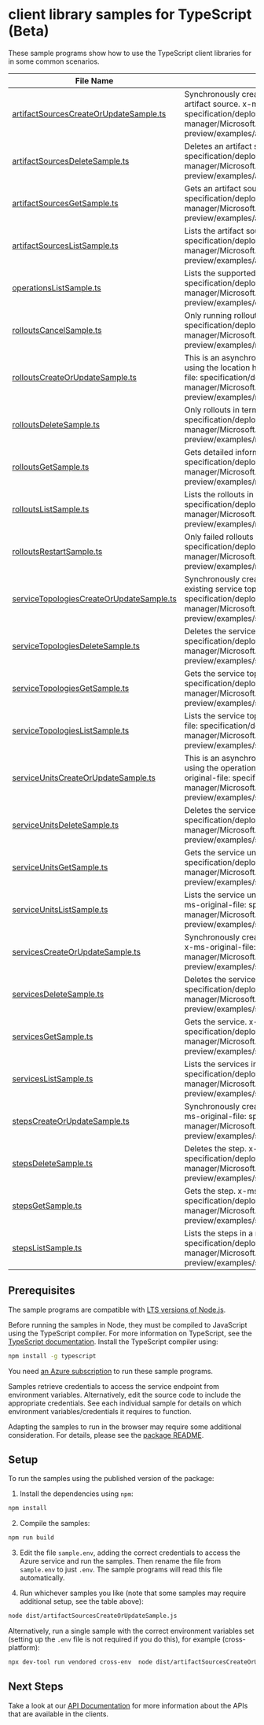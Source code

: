 # client library samples for TypeScript (Beta)

These sample programs show how to use the TypeScript client libraries for in some common scenarios.

| **File Name**                                                                     | **Description**                                                                                                                                                                                                                                                                                                  |
| --------------------------------------------------------------------------------- | ---------------------------------------------------------------------------------------------------------------------------------------------------------------------------------------------------------------------------------------------------------------------------------------------------------------- |
| [artifactSourcesCreateOrUpdateSample.ts][artifactsourcescreateorupdatesample]     | Synchronously creates a new artifact source or updates an existing artifact source. x-ms-original-file: specification/deploymentmanager/resource-manager/Microsoft.DeploymentManager/preview/2019-11-01-preview/examples/artifactsource_createorupdate.json                                                      |
| [artifactSourcesDeleteSample.ts][artifactsourcesdeletesample]                     | Deletes an artifact source. x-ms-original-file: specification/deploymentmanager/resource-manager/Microsoft.DeploymentManager/preview/2019-11-01-preview/examples/artifactsource_delete.json                                                                                                                      |
| [artifactSourcesGetSample.ts][artifactsourcesgetsample]                           | Gets an artifact source. x-ms-original-file: specification/deploymentmanager/resource-manager/Microsoft.DeploymentManager/preview/2019-11-01-preview/examples/artifactsource_get.json                                                                                                                            |
| [artifactSourcesListSample.ts][artifactsourceslistsample]                         | Lists the artifact sources in a resource group. x-ms-original-file: specification/deploymentmanager/resource-manager/Microsoft.DeploymentManager/preview/2019-11-01-preview/examples/artifactsources_list.json                                                                                                   |
| [operationsListSample.ts][operationslistsample]                                   | Lists the supported operations. x-ms-original-file: specification/deploymentmanager/resource-manager/Microsoft.DeploymentManager/preview/2019-11-01-preview/examples/operations_list.json                                                                                                                        |
| [rolloutsCancelSample.ts][rolloutscancelsample]                                   | Only running rollouts can be canceled. x-ms-original-file: specification/deploymentmanager/resource-manager/Microsoft.DeploymentManager/preview/2019-11-01-preview/examples/rollout_post_cancel.json                                                                                                             |
| [rolloutsCreateOrUpdateSample.ts][rolloutscreateorupdatesample]                   | This is an asynchronous operation and can be polled to completion using the location header returned by this operation. x-ms-original-file: specification/deploymentmanager/resource-manager/Microsoft.DeploymentManager/preview/2019-11-01-preview/examples/rollout_createorupdate.json                         |
| [rolloutsDeleteSample.ts][rolloutsdeletesample]                                   | Only rollouts in terminal state can be deleted. x-ms-original-file: specification/deploymentmanager/resource-manager/Microsoft.DeploymentManager/preview/2019-11-01-preview/examples/rollout_delete.json                                                                                                         |
| [rolloutsGetSample.ts][rolloutsgetsample]                                         | Gets detailed information of a rollout. x-ms-original-file: specification/deploymentmanager/resource-manager/Microsoft.DeploymentManager/preview/2019-11-01-preview/examples/rollout_get.json                                                                                                                    |
| [rolloutsListSample.ts][rolloutslistsample]                                       | Lists the rollouts in a resource group. x-ms-original-file: specification/deploymentmanager/resource-manager/Microsoft.DeploymentManager/preview/2019-11-01-preview/examples/rollouts_list.json                                                                                                                  |
| [rolloutsRestartSample.ts][rolloutsrestartsample]                                 | Only failed rollouts can be restarted. x-ms-original-file: specification/deploymentmanager/resource-manager/Microsoft.DeploymentManager/preview/2019-11-01-preview/examples/rollout_post_restart.json                                                                                                            |
| [serviceTopologiesCreateOrUpdateSample.ts][servicetopologiescreateorupdatesample] | Synchronously creates a new service topology or updates an existing service topology. x-ms-original-file: specification/deploymentmanager/resource-manager/Microsoft.DeploymentManager/preview/2019-11-01-preview/examples/servicetopology_createorupdate.json                                                   |
| [serviceTopologiesDeleteSample.ts][servicetopologiesdeletesample]                 | Deletes the service topology. x-ms-original-file: specification/deploymentmanager/resource-manager/Microsoft.DeploymentManager/preview/2019-11-01-preview/examples/servicetopology_delete.json                                                                                                                   |
| [serviceTopologiesGetSample.ts][servicetopologiesgetsample]                       | Gets the service topology. x-ms-original-file: specification/deploymentmanager/resource-manager/Microsoft.DeploymentManager/preview/2019-11-01-preview/examples/servicetopology_get.json                                                                                                                         |
| [serviceTopologiesListSample.ts][servicetopologieslistsample]                     | Lists the service topologies in the resource group. x-ms-original-file: specification/deploymentmanager/resource-manager/Microsoft.DeploymentManager/preview/2019-11-01-preview/examples/servicetopologies_list.json                                                                                             |
| [serviceUnitsCreateOrUpdateSample.ts][serviceunitscreateorupdatesample]           | This is an asynchronous operation and can be polled to completion using the operation resource returned by this operation. x-ms-original-file: specification/deploymentmanager/resource-manager/Microsoft.DeploymentManager/preview/2019-11-01-preview/examples/serviceunit_createorupdate_noartifactsource.json |
| [serviceUnitsDeleteSample.ts][serviceunitsdeletesample]                           | Deletes the service unit. x-ms-original-file: specification/deploymentmanager/resource-manager/Microsoft.DeploymentManager/preview/2019-11-01-preview/examples/serviceunit_delete.json                                                                                                                           |
| [serviceUnitsGetSample.ts][serviceunitsgetsample]                                 | Gets the service unit. x-ms-original-file: specification/deploymentmanager/resource-manager/Microsoft.DeploymentManager/preview/2019-11-01-preview/examples/serviceunit_get.json                                                                                                                                 |
| [serviceUnitsListSample.ts][serviceunitslistsample]                               | Lists the service units under a service in the service topology. x-ms-original-file: specification/deploymentmanager/resource-manager/Microsoft.DeploymentManager/preview/2019-11-01-preview/examples/serviceunits_list.json                                                                                     |
| [servicesCreateOrUpdateSample.ts][servicescreateorupdatesample]                   | Synchronously creates a new service or updates an existing service. x-ms-original-file: specification/deploymentmanager/resource-manager/Microsoft.DeploymentManager/preview/2019-11-01-preview/examples/service_createorupdate.json                                                                             |
| [servicesDeleteSample.ts][servicesdeletesample]                                   | Deletes the service. x-ms-original-file: specification/deploymentmanager/resource-manager/Microsoft.DeploymentManager/preview/2019-11-01-preview/examples/service_delete.json                                                                                                                                    |
| [servicesGetSample.ts][servicesgetsample]                                         | Gets the service. x-ms-original-file: specification/deploymentmanager/resource-manager/Microsoft.DeploymentManager/preview/2019-11-01-preview/examples/service_get.json                                                                                                                                          |
| [servicesListSample.ts][serviceslistsample]                                       | Lists the services in the service topology. x-ms-original-file: specification/deploymentmanager/resource-manager/Microsoft.DeploymentManager/preview/2019-11-01-preview/examples/services_list.json                                                                                                              |
| [stepsCreateOrUpdateSample.ts][stepscreateorupdatesample]                         | Synchronously creates a new step or updates an existing step. x-ms-original-file: specification/deploymentmanager/resource-manager/Microsoft.DeploymentManager/preview/2019-11-01-preview/examples/step_health_check_createorupdate.json                                                                         |
| [stepsDeleteSample.ts][stepsdeletesample]                                         | Deletes the step. x-ms-original-file: specification/deploymentmanager/resource-manager/Microsoft.DeploymentManager/preview/2019-11-01-preview/examples/step_delete.json                                                                                                                                          |
| [stepsGetSample.ts][stepsgetsample]                                               | Gets the step. x-ms-original-file: specification/deploymentmanager/resource-manager/Microsoft.DeploymentManager/preview/2019-11-01-preview/examples/step_get.json                                                                                                                                                |
| [stepsListSample.ts][stepslistsample]                                             | Lists the steps in a resource group. x-ms-original-file: specification/deploymentmanager/resource-manager/Microsoft.DeploymentManager/preview/2019-11-01-preview/examples/steps_list.json                                                                                                                        |

## Prerequisites

The sample programs are compatible with [LTS versions of Node.js](https://github.com/nodejs/release#release-schedule).

Before running the samples in Node, they must be compiled to JavaScript using the TypeScript compiler. For more information on TypeScript, see the [TypeScript documentation][typescript]. Install the TypeScript compiler using:

```bash
npm install -g typescript
```

You need [an Azure subscription][freesub] to run these sample programs.

Samples retrieve credentials to access the service endpoint from environment variables. Alternatively, edit the source code to include the appropriate credentials. See each individual sample for details on which environment variables/credentials it requires to function.

Adapting the samples to run in the browser may require some additional consideration. For details, please see the [package README][package].

## Setup

To run the samples using the published version of the package:

1. Install the dependencies using `npm`:

```bash
npm install
```

2. Compile the samples:

```bash
npm run build
```

3. Edit the file `sample.env`, adding the correct credentials to access the Azure service and run the samples. Then rename the file from `sample.env` to just `.env`. The sample programs will read this file automatically.

4. Run whichever samples you like (note that some samples may require additional setup, see the table above):

```bash
node dist/artifactSourcesCreateOrUpdateSample.js
```

Alternatively, run a single sample with the correct environment variables set (setting up the `.env` file is not required if you do this), for example (cross-platform):

```bash
npx dev-tool run vendored cross-env  node dist/artifactSourcesCreateOrUpdateSample.js
```

## Next Steps

Take a look at our [API Documentation][apiref] for more information about the APIs that are available in the clients.

[artifactsourcescreateorupdatesample]: https://github.com/Azure/azure-sdk-for-js/blob/main/sdk/deploymentmanager/arm-deploymentmanager/samples/v4-beta/typescript/src/artifactSourcesCreateOrUpdateSample.ts
[artifactsourcesdeletesample]: https://github.com/Azure/azure-sdk-for-js/blob/main/sdk/deploymentmanager/arm-deploymentmanager/samples/v4-beta/typescript/src/artifactSourcesDeleteSample.ts
[artifactsourcesgetsample]: https://github.com/Azure/azure-sdk-for-js/blob/main/sdk/deploymentmanager/arm-deploymentmanager/samples/v4-beta/typescript/src/artifactSourcesGetSample.ts
[artifactsourceslistsample]: https://github.com/Azure/azure-sdk-for-js/blob/main/sdk/deploymentmanager/arm-deploymentmanager/samples/v4-beta/typescript/src/artifactSourcesListSample.ts
[operationslistsample]: https://github.com/Azure/azure-sdk-for-js/blob/main/sdk/deploymentmanager/arm-deploymentmanager/samples/v4-beta/typescript/src/operationsListSample.ts
[rolloutscancelsample]: https://github.com/Azure/azure-sdk-for-js/blob/main/sdk/deploymentmanager/arm-deploymentmanager/samples/v4-beta/typescript/src/rolloutsCancelSample.ts
[rolloutscreateorupdatesample]: https://github.com/Azure/azure-sdk-for-js/blob/main/sdk/deploymentmanager/arm-deploymentmanager/samples/v4-beta/typescript/src/rolloutsCreateOrUpdateSample.ts
[rolloutsdeletesample]: https://github.com/Azure/azure-sdk-for-js/blob/main/sdk/deploymentmanager/arm-deploymentmanager/samples/v4-beta/typescript/src/rolloutsDeleteSample.ts
[rolloutsgetsample]: https://github.com/Azure/azure-sdk-for-js/blob/main/sdk/deploymentmanager/arm-deploymentmanager/samples/v4-beta/typescript/src/rolloutsGetSample.ts
[rolloutslistsample]: https://github.com/Azure/azure-sdk-for-js/blob/main/sdk/deploymentmanager/arm-deploymentmanager/samples/v4-beta/typescript/src/rolloutsListSample.ts
[rolloutsrestartsample]: https://github.com/Azure/azure-sdk-for-js/blob/main/sdk/deploymentmanager/arm-deploymentmanager/samples/v4-beta/typescript/src/rolloutsRestartSample.ts
[servicetopologiescreateorupdatesample]: https://github.com/Azure/azure-sdk-for-js/blob/main/sdk/deploymentmanager/arm-deploymentmanager/samples/v4-beta/typescript/src/serviceTopologiesCreateOrUpdateSample.ts
[servicetopologiesdeletesample]: https://github.com/Azure/azure-sdk-for-js/blob/main/sdk/deploymentmanager/arm-deploymentmanager/samples/v4-beta/typescript/src/serviceTopologiesDeleteSample.ts
[servicetopologiesgetsample]: https://github.com/Azure/azure-sdk-for-js/blob/main/sdk/deploymentmanager/arm-deploymentmanager/samples/v4-beta/typescript/src/serviceTopologiesGetSample.ts
[servicetopologieslistsample]: https://github.com/Azure/azure-sdk-for-js/blob/main/sdk/deploymentmanager/arm-deploymentmanager/samples/v4-beta/typescript/src/serviceTopologiesListSample.ts
[serviceunitscreateorupdatesample]: https://github.com/Azure/azure-sdk-for-js/blob/main/sdk/deploymentmanager/arm-deploymentmanager/samples/v4-beta/typescript/src/serviceUnitsCreateOrUpdateSample.ts
[serviceunitsdeletesample]: https://github.com/Azure/azure-sdk-for-js/blob/main/sdk/deploymentmanager/arm-deploymentmanager/samples/v4-beta/typescript/src/serviceUnitsDeleteSample.ts
[serviceunitsgetsample]: https://github.com/Azure/azure-sdk-for-js/blob/main/sdk/deploymentmanager/arm-deploymentmanager/samples/v4-beta/typescript/src/serviceUnitsGetSample.ts
[serviceunitslistsample]: https://github.com/Azure/azure-sdk-for-js/blob/main/sdk/deploymentmanager/arm-deploymentmanager/samples/v4-beta/typescript/src/serviceUnitsListSample.ts
[servicescreateorupdatesample]: https://github.com/Azure/azure-sdk-for-js/blob/main/sdk/deploymentmanager/arm-deploymentmanager/samples/v4-beta/typescript/src/servicesCreateOrUpdateSample.ts
[servicesdeletesample]: https://github.com/Azure/azure-sdk-for-js/blob/main/sdk/deploymentmanager/arm-deploymentmanager/samples/v4-beta/typescript/src/servicesDeleteSample.ts
[servicesgetsample]: https://github.com/Azure/azure-sdk-for-js/blob/main/sdk/deploymentmanager/arm-deploymentmanager/samples/v4-beta/typescript/src/servicesGetSample.ts
[serviceslistsample]: https://github.com/Azure/azure-sdk-for-js/blob/main/sdk/deploymentmanager/arm-deploymentmanager/samples/v4-beta/typescript/src/servicesListSample.ts
[stepscreateorupdatesample]: https://github.com/Azure/azure-sdk-for-js/blob/main/sdk/deploymentmanager/arm-deploymentmanager/samples/v4-beta/typescript/src/stepsCreateOrUpdateSample.ts
[stepsdeletesample]: https://github.com/Azure/azure-sdk-for-js/blob/main/sdk/deploymentmanager/arm-deploymentmanager/samples/v4-beta/typescript/src/stepsDeleteSample.ts
[stepsgetsample]: https://github.com/Azure/azure-sdk-for-js/blob/main/sdk/deploymentmanager/arm-deploymentmanager/samples/v4-beta/typescript/src/stepsGetSample.ts
[stepslistsample]: https://github.com/Azure/azure-sdk-for-js/blob/main/sdk/deploymentmanager/arm-deploymentmanager/samples/v4-beta/typescript/src/stepsListSample.ts
[apiref]: https://docs.microsoft.com/javascript/api/@azure/arm-deploymentmanager?view=azure-node-preview
[freesub]: https://azure.microsoft.com/free/
[package]: https://github.com/Azure/azure-sdk-for-js/tree/main/sdk/deploymentmanager/arm-deploymentmanager/README.md
[typescript]: https://www.typescriptlang.org/docs/home.html
